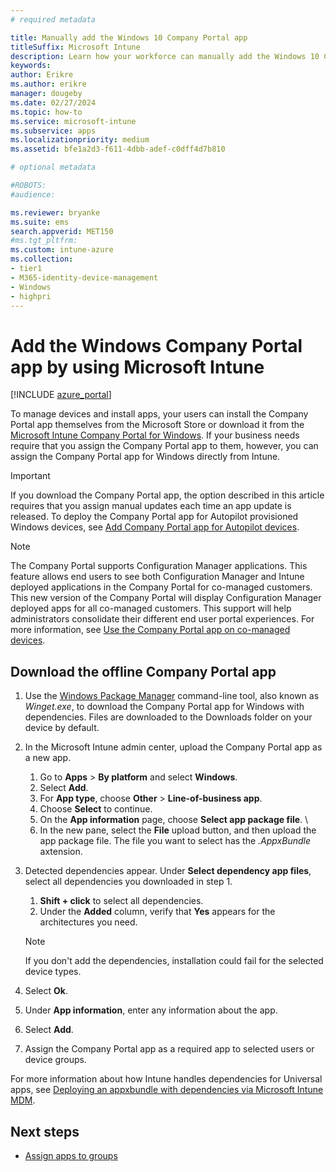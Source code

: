 ```yaml
---
# required metadata

title: Manually add the Windows 10 Company Portal app
titleSuffix: Microsoft Intune
description: Learn how your workforce can manually add the Windows 10 Company Portal app to their PC from the Microsoft Store.
keywords:
author: Erikre
ms.author: erikre
manager: dougeby
ms.date: 02/27/2024
ms.topic: how-to
ms.service: microsoft-intune
ms.subservice: apps
ms.localizationpriority: medium
ms.assetid: bfe1a2d3-f611-4dbb-adef-c0dff4d7b810

# optional metadata

#ROBOTS:
#audience:

ms.reviewer: bryanke
ms.suite: ems
search.appverid: MET150
#ms.tgt_pltfrm:
ms.custom: intune-azure
ms.collection:
- tier1
- M365-identity-device-management
- Windows
- highpri
---
```


# Add the Windows Company Portal app by using Microsoft Intune

[!INCLUDE [azure_portal](../includes/azure_portal.md)]

To manage devices and install apps, your users can install the Company Portal app themselves from the Microsoft Store or download it from the [Microsoft Intune Company Portal for Windows](../apps/store-apps-company-portal-app.md#download-the-offline-company-portal-app). If your business needs require that you assign the Company Portal app to them, however, you can assign the Company Portal app for Windows directly from Intune.

 > [!IMPORTANT]
 > If you download the Company Portal app, the option described in this article requires that you assign manual updates each time an app update is released. To deploy the Company Portal app for Autopilot provisioned Windows devices, see [Add Company Portal app for Autopilot devices](store-apps-company-portal-autopilot.md).

> [!NOTE]
> The Company Portal supports Configuration Manager applications. This feature allows end users to see both Configuration Manager and Intune deployed applications in the Company Portal for co-managed customers. This new version of the Company Portal will display Configuration Manager deployed apps for all co-managed customers. This support will help administrators consolidate their different end user portal experiences. For more information, see [Use the Company Portal app on co-managed devices](../../configmgr/comanage/company-portal.md).

## Download the offline Company Portal app

1. Use the [Windows Package Manager](/windows/package-manager/winget) command-line tool, also known as *Winget.exe*, to download the Company Portal app for Windows with dependencies. Files are downloaded to the Downloads folder on your device by default.  

1. In the Microsoft Intune admin center, upload the Company Portal app as a new app.
    1. Go to **Apps** > **By platform** and select **Windows**. 
    1. Select  **Add**. 
    1. For **App type**, choose **Other** > **Line-of-business app**.  
    1. Choose **Select** to continue.  
    1. On the **App information** page, choose **Select app package file**. \
    1. In the new pane, select the **File** upload button, and then upload the app package file. The file you want to select has the *.AppxBundle* axtension.   
1. Detected dependencies appear. Under **Select dependency app files**, select all dependencies you downloaded in step 1. 
   1. **Shift + click** to select all dependencies.  
   1. Under the **Added** column, verify that **Yes** appears for the architectures you need.  

     > [!NOTE]
     > If you don't add the dependencies, installation could fail for the selected device types.  

1. Select **Ok**.  
1. Under **App information**, enter any information about the app.
1. Select **Add**.  
1. Assign the Company Portal app as a required app to selected users or device groups.   

For more information about how Intune handles dependencies for Universal apps, see [Deploying an appxbundle with dependencies via Microsoft Intune MDM](/archive/blogs/configmgrdogs/deploying-an-appxbundle-with-dependencies-via-microsoft-intune-mdm).  

## Next steps

- [Assign apps to groups](apps-deploy.md)
